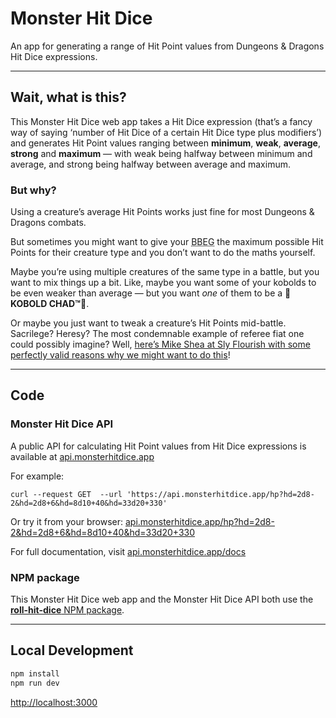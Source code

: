 # Monster Hit Dice

An app for generating a range of Hit Point values from Dungeons &amp; Dragons Hit Dice expressions.

---

## Wait, what is this?

This Monster Hit Dice web app takes a Hit Dice expression (that’s a fancy way of saying ‘number of Hit Dice of a certain Hit Dice type plus modifiers’) and generates Hit Point values ranging between **minimum**, **weak**, **average**, **strong** and **maximum** &mdash; with weak being halfway between minimum and average, and strong being halfway between average and maximum.

### But why?

Using a creature’s average Hit Points works just fine for most Dungeons & Dragons combats.

But sometimes you might want to give your <abbr title="Big Bad Evil Guy 😈">BBEG</abbr> the maximum possible Hit Points for their creature type and you don’t want to do the maths yourself.

Maybe you’re using multiple creatures of the same type in a battle, but you want to mix things up a bit. Like, maybe you want some of your kobolds to be even weaker than average &mdash; but you want *one* of them to be a **💪KOBOLD CHAD™💪**.

Or maybe you just want to tweak a creature’s Hit Points mid-battle. Sacrilege? Heresy? The most condemnable example of referee fiat one could possibly imagine? Well, [here’s Mike Shea at Sly Flourish with some perfectly valid reasons why we might want to do this](https://slyflourish.com/tweaking_monster_hit_points.html)!

---

## Code

### Monster Hit Dice API

A public API for calculating Hit Point values from Hit Dice expressions is available at [api.monsterhitdice.app](https://api.monsterhitdice.app)

For example:

```shell
curl --request GET  --url 'https://api.monsterhitdice.app/hp?hd=2d8-2&hd=2d8+6&hd=8d10+40&hd=33d20+330'
```

Or try it from your browser: [api.monsterhitdice.app/hp?hd=2d8-2&hd=2d8+6&hd=8d10+40&hd=33d20+330](https://api.monsterhitdice.app/hp?hd=2d8-2&hd=2d8+6&hd=8d10+40&hd=33d20+330)

For full documentation, visit [api.monsterhitdice.app/docs](https://api.monsterhitdice.app/docs)

### NPM package

This Monster Hit Dice web app and the Monster Hit Dice API both use the [**roll-hit-dice** NPM package](https://www.npmjs.com/package/roll-hit-dice).

---

## Local Development

```bash
npm install
npm run dev
```

[http://localhost:3000](http://localhost:3000)